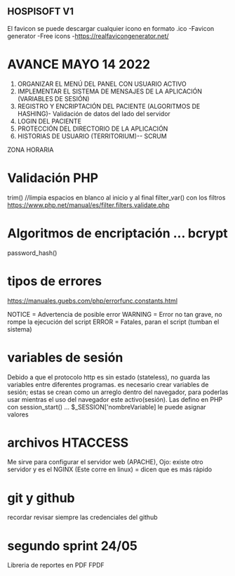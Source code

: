 ## HOSPISOFT V1

El favicon se puede descargar cualquier icono en formato .ico
-Favicon generator
-Free icons
-https://realfavicongenerator.net/

# AVANCE MAYO 14 2022
1. ORGANIZAR EL MENÚ DEL PANEL CON USUARIO ACTIVO
2. IMPLEMENTAR EL SISTEMA DE MENSAJES DE LA APLICACIÓN (VARIABLES DE SESIÓN)
3. REGISTRO Y ENCRIPTACIÓN DEL PACIENTE (ALGORITMOS DE HASHING)- Validación de datos del lado del servidor
4. LOGIN DEL PACIENTE
5. PROTECCIÓN DEL DIRECTORIO DE LA APLICACIÓN 
6. HISTORIAS DE USUARIO (TERRITORIUM)-- SCRUM

ZONA HORARIA

# Validación PHP

trim() //limpia espacios en blanco al inicio y al final
filter_var() con los filtros
https://www.php.net/manual/es/filter.filters.validate.php

# Algoritmos de encriptación ... bcrypt

password_hash()

# tipos de errores

https://manuales.guebs.com/php/errorfunc.constants.html

NOTICE = Advertencia de posible error
WARNING = Error no tan grave, no rompe la ejecución del script
ERROR = Fatales, paran el script (tumban el sistema)

# variables de sesión

Debido a que el protocolo http es sin estado (stateless), no guarda las variables entre diferentes programas.
es necesario crear variables de sesión; estas se crean como un arreglo dentro del navegador, para poderlas usar mientras el uso del navegador este activo(sesión).
Las defino en PHP con session_start() ... $_SESSION['nombreVariable] le puede asignar valores

# archivos HTACCESS

Me sirve para configurar el servidor web (APACHE), Ojo: existe otro servidor y es el NGINX (Este corre en linux) = dicen que es más rápido

# git y github

recordar revisar siempre las credenciales del github 

# segundo sprint 24/05

Libreria de reportes en PDF FPDF